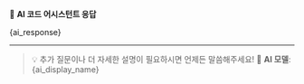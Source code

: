 🤖 **AI 코드 어시스턴트 응답**

{ai_response}

---
> 💡 추가 질문이나 더 자세한 설명이 필요하시면 언제든 말씀해주세요!
> 🔧 **AI 모델**: {ai_display_name}